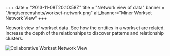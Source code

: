 +++
date = "2013-11-08T20:10:58Z"
title = "Network view of data"
banner = "/img/screenshots/workset-network.png"
alt_banner="Miner Workset Network View"
+++

Network view of workset data. See how the entities in a workset are related. Increase the depth of the relationships to discover patterns and relationship clusters.

<!--more-->

![Collaborative Workset Network View](/img/screenshots/workset-network.png)